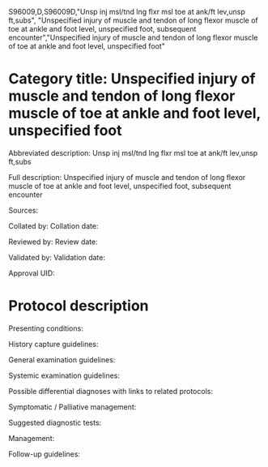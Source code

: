 S96009,D,S96009D,"Unsp inj msl/tnd lng flxr msl toe at ank/ft lev,unsp ft,subs", "Unspecified injury of muscle and tendon of long flexor muscle of toe at ankle and foot level, unspecified foot, subsequent encounter","Unspecified injury of muscle and tendon of long flexor muscle of toe at ankle and foot level, unspecified foot"
# Category title: Unspecified injury of muscle and tendon of long flexor muscle of toe at ankle and foot level, unspecified foot

Abbreviated description: Unsp inj msl/tnd lng flxr msl toe at ank/ft lev,unsp ft,subs

Full description: Unspecified injury of muscle and tendon of long flexor muscle of toe at ankle and foot level, unspecified foot, subsequent encounter

Sources:

Collated by:
Collation date:

Reviewed by:
Review date:

Validated by:
Validation date:

Approval UID:

# Protocol description

Presenting conditions:

History capture guidelines:

General examination guidelines:

Systemic examination guidelines:

Possible differential diagnoses with links to related protocols:

Symptomatic / Palliative management:

Suggested diagnostic tests:

Management:

Follow-up guidelines:

